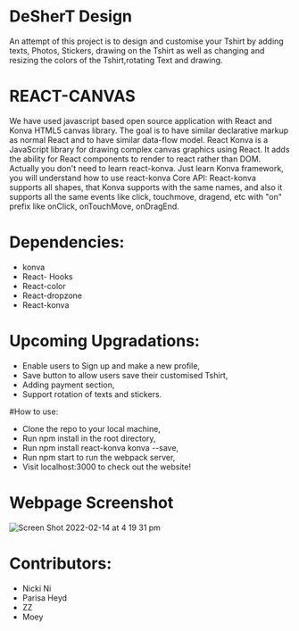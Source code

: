 
# DeSherT Design

An attempt of this project is to design and customise your Tshirt by adding texts, Photos, Stickers, drawing on the Tshirt as well as changing and resizing the colors of the Tshirt,rotating Text and drawing.

# REACT-CANVAS

We have used javascript based open source application with React and Konva HTML5 canvas library. The goal is to have similar declarative markup as normal React and to have similar data-flow model. React Konva is a JavaScript library for drawing complex canvas graphics using React. It adds the ability for React components to render to react rather than DOM. Actually you don't need to learn react-konva. Just learn Konva framework, you will understand how to use react-konva Core API: React-konva supports all shapes, that Konva supports with the same names, and also it supports all the same events like click, touchmove, dragend, etc with "on" prefix like onClick, onTouchMove, onDragEnd.

# Dependencies:

- konva
- React- Hooks
- React-color
- React-dropzone
- React-konva

# Upcoming Upgradations:

- Enable users to Sign up and make a new profile, 
- Save button to allow users save their customised Tshirt,
-  Adding payment section, 
-  Support rotation of texts and stickers.

#How to use:
- Clone the repo to your local machine,
- Run npm install in the root directory,
- Run npm install react-konva konva --save,
- Run npm start to run the webpack server,
- Visit localhost:3000 to check out the website!

# Webpage Screenshot 
![Screen Shot 2022-02-14 at 4 19 31 pm](https://user-images.githubusercontent.com/93959231/153808915-5117f886-e5c0-4227-bbef-d2c10a17fbd5.png)


# Contributors:

- Nicki Ni 
- Parisa Heyd 
- ZZ 
- Moey 
